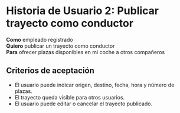 # Historia de Usuario 2: Publicar trayecto como conductor

**Como** empleado registrado  
**Quiero** publicar un trayecto como conductor  
**Para** ofrecer plazas disponibles en mi coche a otros compañeros

## Criterios de aceptación
- El usuario puede indicar origen, destino, fecha, hora y número de plazas.
- El trayecto queda visible para otros usuarios.
- El usuario puede editar o cancelar el trayecto publicado.
